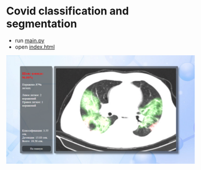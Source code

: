 # Covid classification and segmentation

- run [main.py](server/main.py)
- open [index.html](index.html)

!["img"](covid.png)
